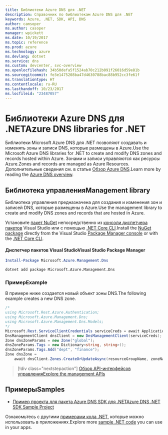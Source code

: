 ```yaml
---
title: Библиотеки Azure DNS для .NET
description: Справочник по библиотекам Azure DNS для .NET
keywords: Azure, .NET, SDK, API, DNS
author: camsoper
ms.author: casoper
manager: wpickett
ms.date: 10/19/2017
ms.topic: reference
ms.prod: azure
ms.technology: azure
ms.devlang: dotnet
ms.service: dns
ms.custom: devcenter, svc-overview
ms.openlocfilehash: 34b50defa5f1524ab70c212b091f26016d59e81b
ms.sourcegitcommit: fe3e1475208ba47d4630788bac88b952cc3fe61f
ms.translationtype: HT
ms.contentlocale: ru-RU
ms.lasthandoff: 10/23/2017
ms.locfileid: "23487057"
---
```

# <a name="azure-dns-libraries-for-net"></a><span data-ttu-id="5282d-104">Библиотеки Azure DNS для .NET</span><span class="sxs-lookup"><span data-stu-id="5282d-104">Azure DNS libraries for .NET</span></span>

<span data-ttu-id="5282d-105">Библиотеки Microsoft Azure DNS для .NET позволяют создавать и изменять зоны и записи DNS, которые размещены в Azure.</span><span class="sxs-lookup"><span data-stu-id="5282d-105">Use the Microsoft Azure DNS libraries for .NET to create and modify DNS zones and records hosted within Azure.</span></span> <span data-ttu-id="5282d-106">Зонами и записи управляются как ресурсы Azure.</span><span class="sxs-lookup"><span data-stu-id="5282d-106">Zones and records are managed as Azure Resources.</span></span> <span data-ttu-id="5282d-107">Дополнительные сведения см. в статье [Обзор Azure DNS](/azure/dns/dns-overview).</span><span class="sxs-lookup"><span data-stu-id="5282d-107">Learn more by reading the [Azure DNS overview](/azure/dns/dns-overview).</span></span>

## <a name="management-library"></a><span data-ttu-id="5282d-108">Библиотека управления</span><span class="sxs-lookup"><span data-stu-id="5282d-108">Management library</span></span>

<span data-ttu-id="5282d-109">Библиотека управления предназначена для создания и изменения зон и записей DNS, которые размещены в Azure.</span><span class="sxs-lookup"><span data-stu-id="5282d-109">Use the management library to create and modify DNS zones and records that are hosted in Azure.</span></span>

<span data-ttu-id="5282d-110">Установите [пакет NuGet](https://www.nuget.org/packages/Microsoft.Azure.Management.Dns) непосредственно из [консоли диспетчера пакетов][PackageManager] Visual Studio или с помощью [.NET Core CLI][DotNetCLI].</span><span class="sxs-lookup"><span data-stu-id="5282d-110">Install the [NuGet package](https://www.nuget.org/packages/Microsoft.Azure.Management.Dns) directly from the Visual Studio [Package Manager console][PackageManager] or with the [.NET Core CLI][DotNetCLI].</span></span>

#### <a name="visual-studio-package-manager"></a><span data-ttu-id="5282d-111">Диспетчер пакетов Visual Studio</span><span class="sxs-lookup"><span data-stu-id="5282d-111">Visual Studio Package Manager</span></span>

```powershell
Install-Package Microsoft.Azure.Management.Dns
```

```bash
dotnet add package Microsoft.Azure.Management.Dns
```

### <a name="example"></a><span data-ttu-id="5282d-112">Пример</span><span class="sxs-lookup"><span data-stu-id="5282d-112">Example</span></span>

<span data-ttu-id="5282d-113">В примере ниже создается новый объект зоны DNS.</span><span class="sxs-lookup"><span data-stu-id="5282d-113">The following example creates a new DNS zone.</span></span>

```csharp
/*
using Microsoft.Rest.Azure.Authentication;
using Microsoft.Azure.Management.Dns;
using Microsoft.Azure.Management.Dns.Models;
*/
Microsoft.Rest.ServiceClientCredentials serviceCreds = await ApplicationTokenProvider.LoginSilentAsync(tenantId, clientId, secret);
DnsManagementClient dnsClient = new DnsManagementClient(serviceCreds);            
Zone dnsZoneParams = new Zone("global");
dnsZoneParams.Tags = new Dictionary<string, string>();
dnsZoneParams.Tags.Add("dept", "finance");
Zone dnsZone =
    await dnsClient.Zones.CreateOrUpdateAsync(resourceGroupName, zoneName, dnsZoneParams, null, "*");
```

> [!div class="nextstepaction"]
> [<span data-ttu-id="5282d-114">Обзор API-интерфейсов управления</span><span class="sxs-lookup"><span data-stu-id="5282d-114">Explore the management APIs</span></span>](/dotnet/api/overview/azure/dns/management)

## <a name="samples"></a><span data-ttu-id="5282d-115">Примеры</span><span class="sxs-lookup"><span data-stu-id="5282d-115">Samples</span></span>

* [<span data-ttu-id="5282d-116">Пример проекта для пакета Azure DNS SDK для .NET</span><span class="sxs-lookup"><span data-stu-id="5282d-116">Azure DNS .NET SDK Sample Project</span></span>](https://www.microsoft.com/download/details.aspx?id=47268)

<span data-ttu-id="5282d-117">Ознакомьтесь с другими [примерами кода .NET](https://azure.microsoft.com/resources/samples/?platform=dotnet), которые можно использовать в приложениях.</span><span class="sxs-lookup"><span data-stu-id="5282d-117">Explore more [sample .NET code](https://azure.microsoft.com/resources/samples/?platform=dotnet) you can use in your apps.</span></span>

[PackageManager]: https://docs.microsoft.com/nuget/tools/package-manager-console
[DotNetCLI]: https://docs.microsoft.com/dotnet/core/tools/dotnet-add-package
